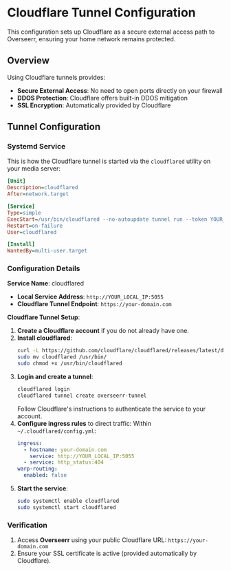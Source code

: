 # Cloudflare Tunnel Configuration

This configuration sets up Cloudflare as a secure external access path to Overseerr, ensuring your home network remains protected.

## Overview

Using Cloudflare tunnels provides:
- **Secure External Access**: No need to open ports directly on your firewall
- **DDOS Protection**: Cloudflare offers built-in DDOS mitigation
- **SSL Encryption**: Automatically provided by Cloudflare

## Tunnel Configuration

### Systemd Service

This is how the Cloudflare tunnel is started via the `cloudflared` utility on your media server:

```ini
[Unit]
Description=cloudflared
After=network.target

[Service]
Type=simple
ExecStart=/usr/bin/cloudflared --no-autoupdate tunnel run --token YOUR_CLOUDFLARE_TUNNEL_TOKEN
Restart=on-failure
User=cloudflared

[Install]
WantedBy=multi-user.target
```

### Configuration Details

**Service Name**: cloudflared

- **Local Service Address**: `http://YOUR_LOCAL_IP:5055`
- **Cloudflare Tunnel Endpoint**: `https://your-domain.com`

**Cloudflare Tunnel Setup**:
1. **Create a Cloudflare account** if you do not already have one.
2. **Install cloudflared**:
   ```bash
   curl -L https://github.com/cloudflare/cloudflared/releases/latest/download/cloudflared-linux-amd64 -o cloudflared
   sudo mv cloudflared /usr/bin/
   sudo chmod +x /usr/bin/cloudflared
   ```
3. **Login and create a tunnel**:
   ```bash
   cloudflared login
   cloudflared tunnel create overseerr-tunnel
   ```
   Follow Cloudflare's instructions to authenticate the service to your account.
4. **Configure ingress rules** to direct traffic:
   Within `~/.cloudflared/config.yml`:
   ```yaml
   ingress:
     - hostname: your-domain.com
       service: http://YOUR_LOCAL_IP:5055
     - service: http_status:404
   warp-routing:
     enabled: false
   ```
5. **Start the service**:
   ```bash
   sudo systemctl enable cloudflared
   sudo systemctl start cloudflared
   ```

### Verification

1. Access **Overseerr** using your public Cloudflare URL: `https://your-domain.com`
2. Ensure your SSL certificate is active (provided automatically by Cloudflare).
